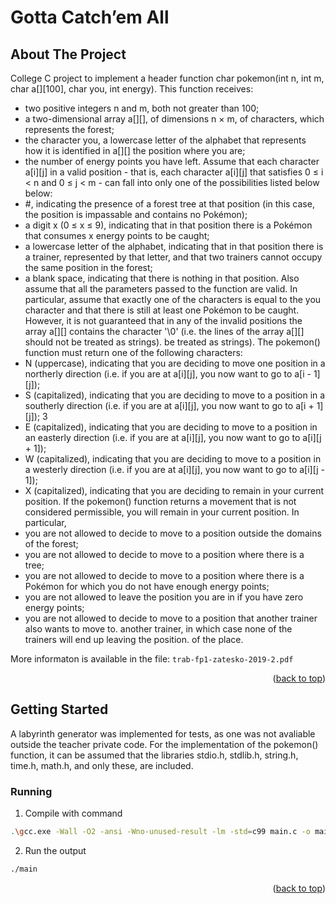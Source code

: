# Gotta Catch’em All

<!-- ABOUT THE PROJECT -->
## About The Project

College C project to implement a header function
char pokemon(int n, int m, char a[][100], char you, int energy). This function receives:
- two positive integers n and m, both not greater than 100;
- a two-dimensional array a[][], of dimensions n × m, of characters, which represents the
forest;
- the character you, a lowercase letter of the alphabet that represents how it is identified
in a[][] the position where you are;
- the number of energy points you have left.
Assume that each character a[i][j] in a valid position - that is, each character a[i][j] that
satisfies 0 ≤ i < n and 0 ≤ j < m - can fall into only one of the possibilities listed below
below:
- #, indicating the presence of a forest tree at that position (in this case, the
position is impassable and contains no Pokémon);
- a digit x (0 ≤ x ≤ 9), indicating that in that position there is a Pokémon that
consumes x energy points to be caught;
- a lowercase letter of the alphabet, indicating that in that position there is a trainer, represented by that letter, and that two trainers cannot occupy the same
position in the forest;
- a blank space, indicating that there is nothing in that position.
Also assume that all the parameters passed to the function are valid. In particular, assume that exactly one of the characters is equal to the you character and that there is still
at least one Pokémon to be caught. However, it is not guaranteed that in any of the invalid positions the array a[][] contains the character '\0' (i.e. the lines of the array a[][] should not be treated as strings).
be treated as strings).
The pokemon() function must return one of the following characters:
- N (uppercase), indicating that you are deciding to move one position in a northerly direction (i.e. if you are at a[i][j], you now want to go to a[i - 1][j]);
- S (capitalized), indicating that you are deciding to move to a position in a southerly direction (i.e. if you are at a[i][j], you now want to go to a[i + 1][j]);
3
- E (capitalized), indicating that you are deciding to move to a position in an easterly direction (i.e. if you are at a[i][j], you now want to go to a[i][j + 1]);
- W (capitalized), indicating that you are deciding to move to a position in a westerly direction (i.e. if you are at a[i][j], you now want to go to a[i][j - 1]);
- X (capitalized), indicating that you are deciding to remain in your current position.
If the pokemon() function returns a movement that is not considered permissible, you will
remain in your current position. In particular,
- you are not allowed to decide to move to a position outside the domains
of the forest;
- you are not allowed to decide to move to a position where there is a
tree;
- you are not allowed to decide to move to a position where there is a
Pokémon for which you do not have enough energy points;
- you are not allowed to leave the position you are in if you have
zero energy points;
- you are not allowed to decide to move to a position that another trainer also wants to move to.
another trainer, in which case none of the trainers will end up leaving the position.
of the place.

More informaton is available in the file: `trab-fp1-zatesko-2019-2.pdf`

<p align="right">(<a href="#readme-top">back to top</a>)</p>


<!-- GETTING STARTED -->
## Getting Started

A labyrinth generator was implemented for tests, as one was not avaliable outside the teacher private code. For the implementation of the pokemon() function, it can be assumed that the libraries stdio.h, stdlib.h, string.h, time.h, math.h, and only these, are included.

### Running

1. Compile with command 
```sh
.\gcc.exe -Wall -O2 -ansi -Wno-unused-result -lm -std=c99 main.c -o main
````
2. Run the output
 ```sh
 ./main
 ```

<p align="right">(<a href="#readme-top">back to top</a>)</p>
